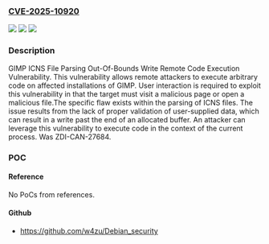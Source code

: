### [CVE-2025-10920](https://cve.mitre.org/cgi-bin/cvename.cgi?name=CVE-2025-10920)
![](https://img.shields.io/static/v1?label=Product&message=GIMP&color=blue)
![](https://img.shields.io/static/v1?label=Version&message=3.0.4%20&color=brightgreen)
![](https://img.shields.io/static/v1?label=Vulnerability&message=CWE-787%3A%20Out-of-bounds%20Write&color=brightgreen)

### Description

GIMP ICNS File Parsing Out-Of-Bounds Write Remote Code Execution Vulnerability. This vulnerability allows remote attackers to execute arbitrary code on affected installations of GIMP. User interaction is required to exploit this vulnerability in that the target must visit a malicious page or open a malicious file.The specific flaw exists within the parsing of ICNS files. The issue results from the lack of proper validation of user-supplied data, which can result in a write past the end of an allocated buffer. An attacker can leverage this vulnerability to execute code in the context of the current process. Was ZDI-CAN-27684.

### POC

#### Reference
No PoCs from references.

#### Github
- https://github.com/w4zu/Debian_security

